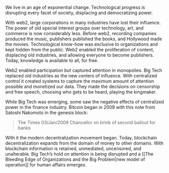 We live in an age of exponential change. Technological progress is disrupting every facet of society, displacing and democratizing power.

With web2, large corporations in many industries have lost their influence. The power of old special interest groups over technology, art, and commerce is now considerably less. Before web2, recording companies produced the music, publishers published the books, and Hollywood made the movies. Technological know-how was exclusive to organizations and kept hidden from the public. Web2 enabled the proliferation of content, displacing old industries, and allowing everyone to become publishers. Today, knowledge is available to all, for free.

Web2 enabled participation but captured attention in monopolies. Big Tech replaced old industries as the new centers of influence. With centralized control it created systems to capture the maximum amount of attention possible and monetized our data. They made the decisions on censorship and free speech, choosing who gets to be heard, playing the kingmaker. 

While Big Tech was emerging, some saw the negative effects of centralized power in the finance industry. Bitcoin began in 2009 with this note from Satoshi Nakomoto in the genesis block: 

> The Times 03/Jan/2009 Chancellor on brink of second bailout for banks

With it the modern decentralization movement began. Today, blockchain decentralization expands from the domain of money to other domains. With blockchain information is retained, unmediated, uncensored, and unalterable. Big Tech’s hold on attention is being disrupted and a [[The Bleeding Edge of Organizations and the Big Problem|new model of operation]] for human affairs emerges.
